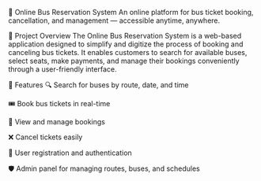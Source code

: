 🚌 Online Bus Reservation System
An online platform for bus ticket booking, cancellation, and management — accessible anytime, anywhere.

📌 Project Overview
The Online Bus Reservation System is a web-based application designed to simplify and digitize the process of booking and canceling bus tickets. It enables customers to search for available buses, select seats, make payments, and manage their bookings conveniently through a user-friendly interface.

🚀 Features
🔍 Search for buses by route, date, and time

🎟️ Book bus tickets in real-time

📅 View and manage bookings

❌ Cancel tickets easily

👤 User registration and authentication

🛡️ Admin panel for managing routes, buses, and schedules

